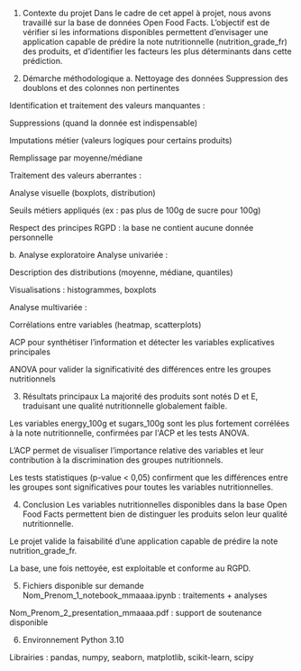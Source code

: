 1. Contexte du projet
Dans le cadre de cet appel à projet, nous avons travaillé sur la base de données Open Food Facts. L’objectif est de vérifier si les informations disponibles permettent d’envisager une application capable de prédire la note nutritionnelle (nutrition_grade_fr) des produits, et d’identifier les facteurs les plus déterminants dans cette prédiction.

2. Démarche méthodologique
a. Nettoyage des données
Suppression des doublons et des colonnes non pertinentes

Identification et traitement des valeurs manquantes :

Suppressions (quand la donnée est indispensable)

Imputations métier (valeurs logiques pour certains produits)

Remplissage par moyenne/médiane

Traitement des valeurs aberrantes :

Analyse visuelle (boxplots, distribution)

Seuils métiers appliqués (ex : pas plus de 100g de sucre pour 100g)

Respect des principes RGPD : la base ne contient aucune donnée personnelle

b. Analyse exploratoire
Analyse univariée :

Description des distributions (moyenne, médiane, quantiles)

Visualisations : histogrammes, boxplots

Analyse multivariée :

Corrélations entre variables (heatmap, scatterplots)

ACP pour synthétiser l’information et détecter les variables explicatives principales

ANOVA pour valider la significativité des différences entre les groupes nutritionnels

3. Résultats principaux
La majorité des produits sont notés D et E, traduisant une qualité nutritionnelle globalement faible.

Les variables energy_100g et sugars_100g sont les plus fortement corrélées à la note nutritionnelle, confirmées par l'ACP et les tests ANOVA.

L’ACP permet de visualiser l’importance relative des variables et leur contribution à la discrimination des groupes nutritionnels.

Les tests statistiques (p-value < 0,05) confirment que les différences entre les groupes sont significatives pour toutes les variables nutritionnelles.

4. Conclusion
Les variables nutritionnelles disponibles dans la base Open Food Facts permettent bien de distinguer les produits selon leur qualité nutritionnelle.

Le projet valide la faisabilité d’une application capable de prédire la note nutrition_grade_fr.

La base, une fois nettoyée, est exploitable et conforme au RGPD.

5. Fichiers disponible sur demande
Nom_Prenom_1_notebook_mmaaaa.ipynb : traitements + analyses

Nom_Prenom_2_presentation_mmaaaa.pdf : support de soutenance disponible

6. Environnement
Python 3.10

Librairies : pandas, numpy, seaborn, matplotlib, scikit-learn, scipy

